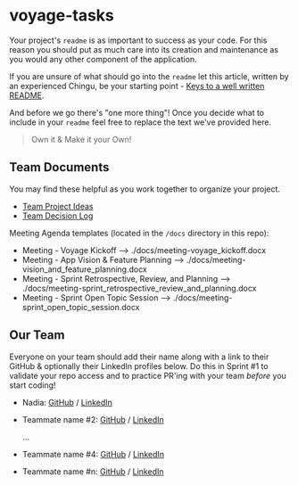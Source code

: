 # voyage-tasks

Your project's `readme` is as important to success as your code. For
this reason you should put as much care into its creation and maintenance
as you would any other component of the application.

If you are unsure of what should go into the `readme` let this article,
written by an experienced Chingu, be your starting point -
[Keys to a well written README](https://tinyurl.com/yk3wubft).

And before we go there's "one more thing"! Once you decide what to include
in your `readme` feel free to replace the text we've provided here.

> Own it & Make it your Own!

## Team Documents

You may find these helpful as you work together to organize your project.

-   [Team Project Ideas](./docs/team_project_ideas.md)
-   [Team Decision Log](./docs/team_decision_log.md)

Meeting Agenda templates (located in the `/docs` directory in this repo):

-   Meeting - Voyage Kickoff --> ./docs/meeting-voyage_kickoff.docx
-   Meeting - App Vision & Feature Planning --> ./docs/meeting-vision_and_feature_planning.docx
-   Meeting - Sprint Retrospective, Review, and Planning --> ./docs/meeting-sprint_retrospective_review_and_planning.docx
-   Meeting - Sprint Open Topic Session --> ./docs/meeting-sprint_open_topic_session.docx

## Our Team

Everyone on your team should add their name along with a link to their GitHub
& optionally their LinkedIn profiles below. Do this in Sprint #1 to validate
your repo access and to practice PR'ing with your team _before_ you start
coding!

-   Nadia: [GitHub](https://github.com/NadiaPia) / [LinkedIn](https://www.linkedin.com/in/nadiapiatetskaia/)
-   Teammate name #2: [GitHub](https://github.com/ghaccountname) / [LinkedIn](https://linkedin.com/in/liaccountname)

    ...

-   Teammate name #4: [GitHub](https://github.com/Im-Humor) / [LinkedIn](https://linkedin.com/in/mrdanielrmorris/)
-   Teammate name #n: [GitHub](https://github.com/ghaccountname) / [LinkedIn](https://linkedin.com/in/liaccountname)
